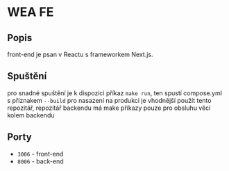 # WEA FE

## Popis

front-end je psan v Reactu s frameworkem Next.js.

## Spuštění

pro snadné spuštění je k dispozici příkaz `make run`, ten spustí compose.yml s příznakem `--build`
pro nasazení na produkci je vhodnější použít tento repozitář, repozitář backendu má make příkazy pouze pro obsluhu věcí kolem backendu

## Porty

- `3006` - front-end
- `8006` - back-end
